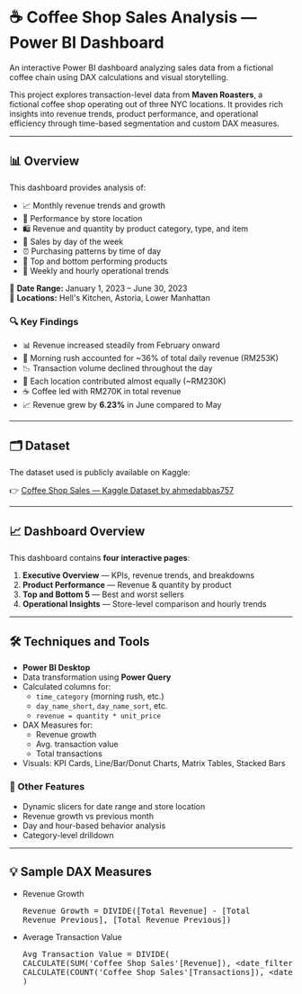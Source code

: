 # ☕ Coffee Shop Sales Analysis — Power BI Dashboard

An interactive Power BI dashboard analyzing sales data from a fictional coffee chain using DAX calculations and visual storytelling.

This project explores transaction-level data from **Maven Roasters**, a fictional coffee shop operating out of three NYC locations. It provides rich insights into revenue trends, product performance, and operational efficiency through time-based segmentation and custom DAX measures.

---

## 📊 Overview

This dashboard provides analysis of:

- 📈 Monthly revenue trends and growth
- 🏪 Performance by store location
- 🛍️ Revenue and quantity by product category, type, and item
- 📅 Sales by day of the week
- ⏰ Purchasing patterns by time of day
- 📌 Top and bottom performing products
- 📆 Weekly and hourly operational trends

📅 **Date Range:** January 1, 2023 – June 30, 2023  
📍 **Locations:** Hell's Kitchen, Astoria, Lower Manhattan

### 🔍 Key Findings

- 📊 Revenue increased steadily from February onward
- 🌅 Morning rush accounted for ~36% of total daily revenue (RM253K)
- 📉 Transaction volume declined throughout the day
- 🏬 Each location contributed almost equally (~RM230K)
- ☕ Coffee led with RM270K in total revenue
- 📈 Revenue grew by **6.23%** in June compared to May

---

## 🗂️ Dataset

The dataset used is publicly available on Kaggle:

👉 [Coffee Shop Sales — Kaggle Dataset by ahmedabbas757](https://www.kaggle.com/datasets/ahmedabbas757/coffee-sales/data)

---

## 📈 Dashboard Overview

This dashboard contains **four interactive pages**:

1. **Executive Overview** — KPIs, revenue trends, and breakdowns  
2. **Product Performance** — Revenue & quantity by product  
3. **Top and Bottom 5** — Best and worst sellers  
4. **Operational Insights** — Store-level comparison and hourly trends

---

## 🛠️ Techniques and Tools

- **Power BI Desktop**
- Data transformation using **Power Query**
- Calculated columns for:
  - `time_category` (morning rush, etc.)
  - `day_name_short`, `day_name_sort`, etc.
  - `revenue = quantity * unit_price`
- DAX Measures for:
  - Revenue growth
  - Avg. transaction value
  - Total transactions
- Visuals: KPI Cards, Line/Bar/Donut Charts, Matrix Tables, Stacked Bars

### 🎯 Other Features

- Dynamic slicers for date range and store location  
- Revenue growth vs previous month  
- Day and hour-based behavior analysis  
- Category-level drilldown

---

## 💡 Sample DAX Measures

- Revenue Growth<pre>Revenue Growth = 
DIVIDE([Total Revenue] - [Total Revenue Previous], [Total Revenue Previous])</pre>
- Average Transaction Value<pre>Avg Transaction Value = 
DIVIDE(
    CALCULATE(SUM('Coffee Shop Sales'[Revenue]), <date_filter>),
    CALCULATE(COUNT('Coffee Shop Sales'[Transactions]), <date_filter>)
)</pre>
